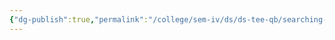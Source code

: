 ```yaml
---
{"dg-publish":true,"permalink":"/college/sem-iv/ds/ds-tee-qb/searching-and-sorting/sas-functions/"}
---
```

